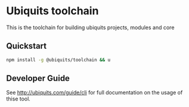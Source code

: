 # Ubiquits toolchain
This is the toolchain for building ubiquits projects, modules and core

## Quickstart
```bash
npm install -g @ubiquits/toolchain && u
```

## Developer Guide
See http://ubiquits.com/guide/cli for full documentation on the usage of thise tool.
